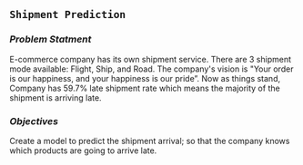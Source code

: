 ## `Shipment Prediction`

### ***Problem Statment***
E-commerce company has its own shipment service. There are 3 shipment mode available: Flight, Ship, and Road. The company's vision is "Your order is our happiness, and your happiness is our pride”. Now as things stand, Company has 59.7% late shipment rate which means the majority of the shipment is arriving late.

### ***Objectives***
Create a model to predict the shipment arrival; so that the company knows which products are going to arrive late.
